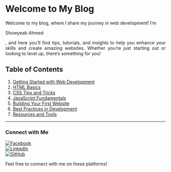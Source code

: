 # Welcome to My Blog

<div style="text-align: justify;">
Welcome to my blog, where I share my journey in web development! I’m <p>Showyeab Ahmed</p>, and here you'll find tips, tutorials, and insights to help you enhance your skills and create amazing websites. Whether you’re just starting out or looking to level up, there’s something for you!
</div>

## Table of Contents

1. [Getting Started with Web Development](#getting-started-with-web-development)
2. [HTML Basics](#html-basics)
3. [CSS Tips and Tricks](#css-tips-and-tricks)
4. [JavaScript Fundamentals](#javascript-fundamentals)
5. [Building Your First Website](#building-your-first-website)
6. [Best Practices in Development](#best-practices-in-development)
7. [Resources and Tools](#resources-and-tools)


---

### Connect with Me

[![Facebook](https://img.icons8.com/ios-filled/50/000000/facebook-new.png)](https://www.facebook.com/showyeab.ahmed)  
[![LinkedIn](https://img.icons8.com/ios-filled/50/000000/linkedin.png)](https://www.linkedin.com/in/msashoyeb/?originalSubdomain=bd)  
[![GitHub](https://img.icons8.com/ios-filled/50/000000/github.png)](https://github.com/msashoyeb)  

Feel free to connect with me on these platforms!

